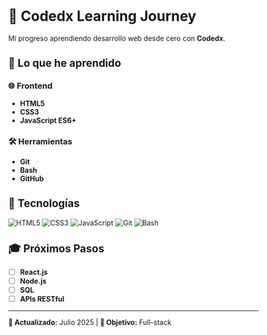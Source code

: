 # 🚀 Codedx Learning Journey

Mi progreso aprendiendo desarrollo web desde cero con **Codedx**.

## 🎯 Lo que he aprendido

### 🌐 Frontend
- **HTML5** 
- **CSS3** 
- **JavaScript ES6+** 

### 🛠️ Herramientas
- **Git** 
- **Bash** 
- **GitHub**

## 🚀 Tecnologías

![HTML5](https://img.shields.io/badge/HTML5-E34F26?style=flat&logo=html5&logoColor=white)
![CSS3](https://img.shields.io/badge/CSS3-1572B6?style=flat&logo=css3&logoColor=white)
![JavaScript](https://img.shields.io/badge/JavaScript-F7DF1E?style=flat&logo=javascript&logoColor=black)
![Git](https://img.shields.io/badge/Git-F05032?style=flat&logo=git&logoColor=white)
![Bash](https://img.shields.io/badge/Bash-4EAA25?style=flat&logo=gnu-bash&logoColor=white)

## 🎓 Próximos Pasos

- [ ] **React.js** 
- [ ] **Node.js**
- [ ] **SQL**
- [ ] **APIs RESTful**

---

**📅 Actualizado:** Julio 2025 | **🎯 Objetivo:** Full-stack